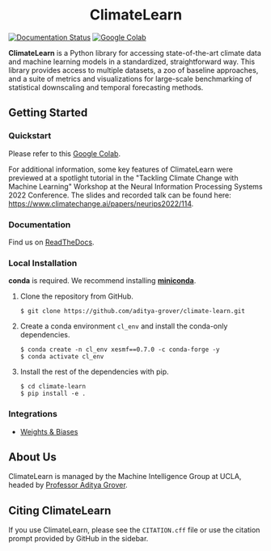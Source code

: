 <h1 align="center">ClimateLearn</h1>

[![Documentation Status](https://readthedocs.org/projects/climatelearn/badge/?version=latest)](https://climatelearn.readthedocs.io/en/latest/?badge=latest)
[![Google Colab](https://colab.research.google.com/assets/colab-badge.svg)](https://colab.research.google.com/drive/1WiNEK1BHsiGzo_bT9Fcm8lea2H_ghNfa)

**ClimateLearn** is a Python library for accessing state-of-the-art climate data and machine learning models in a standardized, straightforward way. This library provides access to multiple datasets, a zoo of baseline approaches, and a suite of metrics and visualizations for large-scale benchmarking of statistical downscaling and temporal forecasting methods. 

## Getting Started

### Quickstart
Please refer to this [Google Colab](https://colab.research.google.com/drive/1WiNEK1BHsiGzo_bT9Fcm8lea2H_ghNfa).

For additional information, some key features of ClimateLearn were previewed at a spotlight tutorial in the "Tackling Climate Change with Machine Learning" Workshop at the Neural Information Processing Systems 2022 Conference. The slides and recorded talk can be found here: https://www.climatechange.ai/papers/neurips2022/114.

### Documentation
Find us on [ReadTheDocs](https://climatelearn.readthedocs.io/).

### Local Installation

**conda** is required. We recommend installing [**miniconda**](https://docs.conda.io/en/latest/miniconda.html). 

1. Clone the repository from GitHub. 
    ```
    $ git clone https://github.com/aditya-grover/climate-learn.git
    ```

2. Create a conda environment `cl_env` and install the conda-only dependencies.
    ```console
    $ conda create -n cl_env xesmf==0.7.0 -c conda-forge -y
    $ conda activate cl_env
    ```

3. Install the rest of the dependencies with pip.
    ```console
    $ cd climate-learn
    $ pip install -e .
    ```

### Integrations

- [Weights & Biases](https://wandb.ai/site)

## About Us
ClimateLearn is managed by the Machine Intelligence Group at UCLA, headed by [Professor Aditya Grover](https://aditya-grover.github.io).

## Citing ClimateLearn
If you use ClimateLearn, please see the `CITATION.cff` file or use the citation prompt provided by GitHub in the sidebar.
